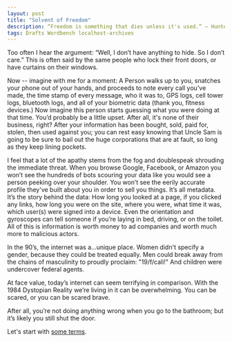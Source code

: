 ```yaml
---
layout: post
title: "Solvent of Freedom"
description: “Freedom is something that dies unless it's used.” ― Hunter S. Thompson
tags: Drafts Wordbench localhost-archives
---
```


Too often I hear the argument: “Well, I don’t have anything to hide. So I don’t care.” This is often said by the same people who lock their front doors, or have curtains on their windows.

Now -- imagine with me for a moment: A Person walks up to you, snatches your phone out of your hands, and proceeds to note every call you've made, the time stamp of every message, who it was to, GPS logs, cell tower logs, bluetooth logs, and all of your biometric data (thank you, fitness devices.) Now imagine this person starts guessing what you were doing at that time. You’d probably be a little upset. After all, it's none of their business, right? After your information has been bought, sold, paid for, stolen, then used against you; you can rest easy knowing that Uncle Sam is going to be sure to bail out the huge corporations that are at fault, so long as they keep lining pockets.

I feel that a lot of the apathy stems from the fog and doublespeak shrouding the immediate threat. When you browse Google, Facebook, or Amazon you won’t see the hundreds of bots scouring your data like you would see a person peeking over your shoulder. You won’t see the eerily accurate profile they've built about you in order to sell you things. It’s all metadata. It’s the story behind the data: How long you looked at a page, if you clicked any links, how long you were on the site, where you were, what time it was, which user(s) were signed into a device. Even the orientation and gyroscopes can tell someone if you’re laying in bed, driving, or on the toilet. All of this is information is worth money to ad companies and worth much more to malicious actors.

In the 90’s, the internet was a...unique place. Women didn't specify a gender, because they could be treated equally. Men could break away from the chains of masculinity to proudly proclaim: "19/f/cali!" And children were undercover federal agents.

At face value, today’s internet can seem terrifying in comparison. With the 1984 Dystopian Reality we’re living in it can be overwhelming. You can be scared, or you can be scared brave.

After all, you’re not doing anything wrong when you go to the bathroom; but it’s likely you still shut the door.

Let's start with [some terms](Terms).
